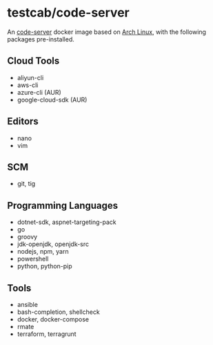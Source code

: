 # testcab/code-server

An [code-server](https://hub.docker.com/codercom/code-server) docker image based on [Arch Linux](https://hub.docker.com/r/archlinux/archlinux), with the following packages pre-installed.

## Cloud Tools

* aliyun-cli
* aws-cli
* azure-cli (AUR)
* google-cloud-sdk (AUR)

## Editors

* nano
* vim

## SCM
* git, tig

## Programming Languages

* dotnet-sdk, aspnet-targeting-pack
* go
* groovy
* jdk-openjdk, openjdk-src
* nodejs, npm, yarn
* powershell
* python, python-pip

## Tools

* ansible
* bash-completion, shellcheck
* docker, docker-compose
* rmate
* terraform, terragrunt
